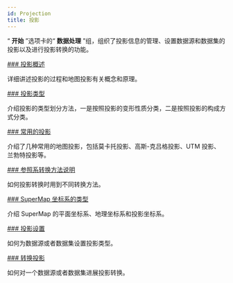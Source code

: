 ```yaml
---
id: Projection
title: 投影  
---  
```

 “ **开始** ”选项卡的“ **数据处理** ”组，组织了投影信息的管理、设置数据源和数据集的投影以及进行投影转换的功能。



 [### 投影概述](AboutMapProjection)



 详细讲述投影的过程和地图投影有关概念和原理。



 [### 投影类型](ProjectionType)



 介绍投影的类型划分方法，一是按照投影的变形性质分类，二是按照投影的构成方式分类。



 [### 常用的投影](ProjectionUsed)



 介绍了几种常用的地图投影，包括莫卡托投影、高斯-克吕格投影、UTM 投影、兰勃特投影等。



 [### 参照系转换方法说明](PrjConvertMethods)



 如何投影转换时用到不同转换方法。



 [### SuperMap 坐标系的类型](PrjCoordSysType)



 介绍 SuperMap 的平面坐标系、地理坐标系和投影坐标系。



 [### 投影设置](SetPrjCoordSys)



 如何为数据源或者数据集设置投影类型。



 [### 转换投影 ](ConvertPrjCoordSys)



 如何对一个数据源或者数据集进展投影转换。


